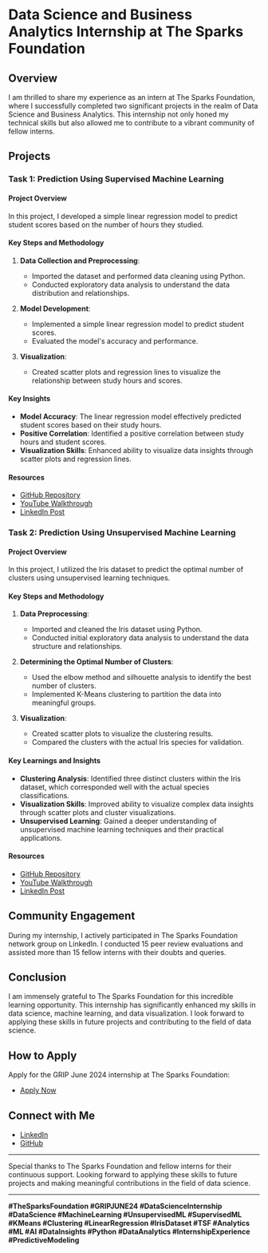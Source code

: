 # Data Science and Business Analytics Internship at The Sparks Foundation

## Overview
I am thrilled to share my experience as an intern at The Sparks Foundation, where I successfully completed two significant projects in the realm of Data Science and Business Analytics. This internship not only honed my technical skills but also allowed me to contribute to a vibrant community of fellow interns.

## Projects

### Task 1: Prediction Using Supervised Machine Learning

#### Project Overview
In this project, I developed a simple linear regression model to predict student scores based on the number of hours they studied.

#### Key Steps and Methodology
1. **Data Collection and Preprocessing**:
   - Imported the dataset and performed data cleaning using Python.
   - Conducted exploratory data analysis to understand the data distribution and relationships.

2. **Model Development**:
   - Implemented a simple linear regression model to predict student scores.
   - Evaluated the model's accuracy and performance.

3. **Visualization**:
   - Created scatter plots and regression lines to visualize the relationship between study hours and scores.

#### Key Insights
- **Model Accuracy**: The linear regression model effectively predicted student scores based on their study hours.
- **Positive Correlation**: Identified a positive correlation between study hours and student scores.
- **Visualization Skills**: Enhanced ability to visualize data insights through scatter plots and regression lines.

#### Resources
- [GitHub Repository](https://github.com/imanojchandra/TSF_GRIP_JUNE24/tree/main/Task-1_Supervised_ML)
- [YouTube Walkthrough](https://youtu.be/68Q-r2mFffg?si=6BXPyTl_GznTKC-6)
- [LinkedIn Post](https://www.linkedin.com/posts/imanojchandra_the-sparks-foundation-inspiringinnovating-activity-7208883058429587456-sZ1P?utm_source=share&utm_medium=member_desktop)

### Task 2: Prediction Using Unsupervised Machine Learning

#### Project Overview
In this project, I utilized the Iris dataset to predict the optimal number of clusters using unsupervised learning techniques.

#### Key Steps and Methodology
1. **Data Preprocessing**:
   - Imported and cleaned the Iris dataset using Python.
   - Conducted initial exploratory data analysis to understand the data structure and relationships.

2. **Determining the Optimal Number of Clusters**:
   - Used the elbow method and silhouette analysis to identify the best number of clusters.
   - Implemented K-Means clustering to partition the data into meaningful groups.

3. **Visualization**:
   - Created scatter plots to visualize the clustering results.
   - Compared the clusters with the actual Iris species for validation.

#### Key Learnings and Insights
- **Clustering Analysis**: Identified three distinct clusters within the Iris dataset, which corresponded well with the actual species classifications.
- **Visualization Skills**: Improved ability to visualize complex data insights through scatter plots and cluster visualizations.
- **Unsupervised Learning**: Gained a deeper understanding of unsupervised machine learning techniques and their practical applications.

#### Resources
- [GitHub Repository](https://github.com/imanojchandra/TSF_GRIP_JUNE24/tree/main/Task-2_Unsupervised_ML)
- [YouTube Walkthrough](https://youtu.be/vI91s1ADAvQ?si=3nybIzSRfmcPNt1X)
- [LinkedIn Post](https://www.linkedin.com/posts/imanojchandra_the-sparks-founation-grip-task-2-prediction-activity-7208756119328952320-7Jbm?utm_source=share&utm_medium=member_desktop)

## Community Engagement
During my internship, I actively participated in The Sparks Foundation network group on LinkedIn. I conducted 15 peer review evaluations and assisted more than 15 fellow interns with their doubts and queries.

## Conclusion
I am immensely grateful to The Sparks Foundation for this incredible learning opportunity. This internship has significantly enhanced my skills in data science, machine learning, and data visualization. I look forward to applying these skills in future projects and contributing to the field of data science.

## How to Apply
Apply for the GRIP June 2024 internship at The Sparks Foundation:
- [Apply Now](https://internship.thesparksfoundation.info/)

## Connect with Me
- [LinkedIn](https://www.linkedin.com/in/manojchandra10/)
- [GitHub](https://github.com/manojchandra10/)

---

Special thanks to The Sparks Foundation and fellow interns for their continuous support. Looking forward to applying these skills to future projects and making meaningful contributions in the field of data science.

---

**#TheSparksFoundation #GRIPJUNE24 #DataScienceInternship #DataScience #MachineLearning #UnsupervisedML #SupervisedML #KMeans #Clustering #LinearRegression #IrisDataset #TSF #Analytics #ML #AI #DataInsights #Python #DataAnalytics #InternshipExperience #PredictiveModeling**
